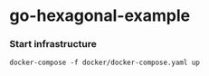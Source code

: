 # go-hexagonal-example


### Start infrastructure
    docker-compose -f docker/docker-compose.yaml up
